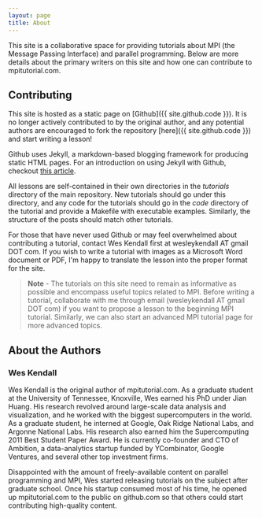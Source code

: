 ```yaml
---
layout: page
title: About
---
```


This site is a collaborative space for providing tutorials about MPI (the Message Passing Interface) and parallel programming. Below are more details about the primary writers on this site and how one can contribute to mpitutorial.com.

## Contributing

This site is hosted as a static page on [Github]({{ site.github.code }}). It is no longer actively contributed to by the original author, and any potential authors are encouraged to fork the repository [here]({{ site.github.code }}) and start writing a lesson!

Github uses Jekyll, a markdown-based blogging framework for producing static HTML pages. For an introduction on using Jekyll with Github, checkout [this article](https://help.github.com/articles/using-jekyll-with-pages/).

All lessons are self-contained in their own directories in the *tutorials* directory of the main repository. New tutorials should go under this directory, and any code for the tutorials should go in the *code* directory of the tutorial and provide a Makefile with executable examples. Similarly, the structure of the posts should match other tutorials.

For those that have never used Github or may feel overwhelmed about contributing a tutorial, contact Wes Kendall first at wesleykendall AT gmail DOT com. If you wish to write a tutorial with images as a Microsoft Word document or PDF, I'm happy to translate the lesson into the proper format for the site.

> **Note** - The tutorials on this site need to remain as informative as possible and encompass useful topics related to MPI. Before writing a tutorial, collaborate with me through email (wesleykendall AT gmail DOT com) if you want to propose a lesson to the beginning MPI tutorial. Similarly, we can also start an advanced MPI tutorial page for more advanced topics.

## About the Authors

### Wes Kendall
Wes Kendall is the original author of mpitutorial.com. As a graduate student at the University of Tennessee, Knoxville, Wes earned his PhD under Jian Huang. His research revolved around large-scale data analysis and visualization, and he worked with the biggest supercomputers in the world. As a graduate student, he interned at Google, Oak Ridge National Labs, and Argonne National Labs. His research also earned him the Supercomputing 2011 Best Student Paper Award. He is currently co-founder and CTO of Ambition, a data-analytics startup funded by YCombinator, Google Ventures, and several other top investment firms.

Disappointed with the amount of freely-available content on parallel programming and MPI, Wes started releasing tutorials on the subject after graduate school. Once his startup consumed most of his time, he opened up mpitutorial.com to the public on github.com so that others could start contributing high-quality content.
